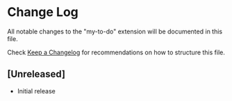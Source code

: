 # Change Log

All notable changes to the "my-to-do" extension will be documented in this file.

Check [Keep a Changelog](http://keepachangelog.com/) for recommendations on how to structure this file.

## [Unreleased]

- Initial release